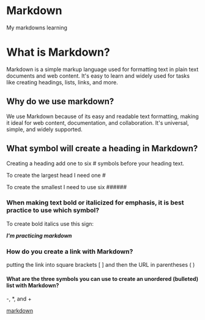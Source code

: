 # Markdown
My markdowns learning

# What is Markdown?

Markdown is a simple markup language used for formatting text in plain text documents and web content. It's easy to learn and widely used for tasks like creating headings, lists, links, and more.

## Why do we use markdown?

We use Markdown because of its easy and readable text formatting, making it ideal for web content, documentation, and collaboration. It's universal, simple, and widely supported.

## What symbol will create a heading in Markdown?

Creating a heading add one to six # symbols before your heading text.

 To create the largest head I need one #

 To create the smallest I need to use six ######

### When making text bold or italicized for emphasis, it is best practice to use which symbol?

To create bold italics use this sign:

***I'm practicing markdown***

### How do you create a link with Markdown?

putting the link into square brackets [ ] and then the URL in parentheses ( )

#### What are the three symbols you can use to create an unordered (bulleted) list with Markdown?

-, *, and +

[markdown](https://github.com/Nimo-88/Markdown)
